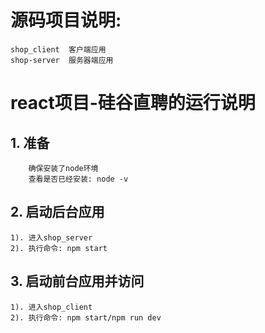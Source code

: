 # 源码项目说明:
	shop_client  客户端应用
	shop-server  服务器端应用


# react项目-硅谷直聘的运行说明
## 1. 准备
	    确保安装了node环境
		查看是否已经安装: node -v

## 2. 启动后台应用
	1). 进入shop_server
	2). 执行命令: npm start

## 3. 启动前台应用并访问
	1). 进入shop_client 
	2). 执行命令: npm start/npm run dev


